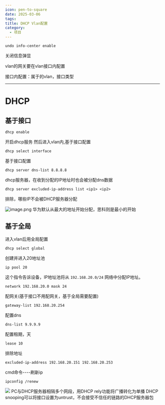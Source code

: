 ```yaml
---
icon: pen-to-square
date: 2025-03-06
tags: 
title: DHCP Vlan配置
category:
  - 项目
---
```

```shell
undo info-center enable
```
关闭信息弹显

vlan的网关要在vlan接口内配置

接口内配置：属于的vlan，接口类型



---

# DHCP
## 基于接口
```
dhcp enable
```
开启dhcp服务
然后进入vlan内,基于接口配置
```
dhcp select interface
```
基于接口配置
```
dhcp server dns-list 8.8.8.8
```
dhcp服务器，在收到分配的IP地址时也会被分配dns数据
```
dhcp server excluded-ip-address list <ip1> <ip2>
```
排除，哪些IP不会被DHCP服务器分配

![image.png](https://cdn.jsdelivr.net/gh/fakeppa/blog-img/20250306172100.png)
 华为默认从最大的地址开始分配，思科则是最小的开始
 

##  基于全局
进入vlan后用全局配置
```
dhcp select global
```
创建并进入20地址池
```
ip pool 20
```
这个指令告诉设备，IP地址池将从 `192.168.20.0/24` 网络中分配IP地址。
```
network 192.168.20.0 mask 24
```

配网关(基于接口不用配网关，基于全局需要配置)
```
gateway-list 192.168.20.254
```
配置dns
```
dns-list 9.9.9.9
```
 
配置租期，天
```
lease 10
```
排除地址
```
excluded-ip-address 192.168.20.151 192.168.20.253
```
cmd命令----刷新ip
```
ipconfig /renew
```
![](https://cdn.jsdelivr.net/gh/fakeppa/blog-img/20250306181309.png)
PC与DHCP服务器相隔多个网段，用DHCP rely功能将广播转化为单播
DHCP snooping可以将接口设置为untrust，不会接受不信任的链路的DHCP服务器包